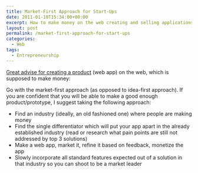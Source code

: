 ```yaml
---
title: Market-First Approach for Start-Ups
date: 2011-01-10T15:34:00+00:00
excerpt: How to make money on the web creating and selling applications.
layout: post
permalink: /market-first-approach-for-start-ups
categories:
  - Web
tags:
  - Entrepreneurship
---
```

[Great advise for creating a product](http://paraschopra.com/blog/entrepreneurship/webapp-is-not-going-to-make-money.htm) (web app) on the web, which is supposed to make money:

Go with the market-first approach (as opposed to idea-first approach). If you are confident that you will be able to make a good enough product/prototype, I suggest taking the following approach:

  * Find an industry (ideally, an old fashioned one) where people are making money
  * Find the single differentiator which will put your app apart in the already established industry (read or research what pain points are still not addressed by top 3 solutions)
  * Make a web app, market it, refine it based on feedback, monetize the app
  * Slowly incorporate all standard features expected out of a solution in that industry so you can shoot to be a market leader